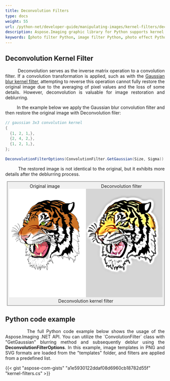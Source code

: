 ```yaml
---
title: Deconvolution Filters
type: docs
weight: 55
url: /python-net/developer-guide/manipulating-images/kernel-filters/deconvolution-filter/
description: Aspose.Imaging graphic library for Python supports kernel filters such Convolution, Deconvolution as well as custom kernels.
keywords: [photo filter Python, image filter Python, photo effect Python, kernel filter, deconvolution filter, kernel matrix, convolution operation, custom kernel filter]
---
```


## Deconvolution Kernel Filter

<p align='justify'>
&nbsp;&nbsp;&nbsp;&nbsp;&nbsp;&nbsp;&nbsp;&nbsp;
Deconvolution serves as the inverse matrix operation to a convolution filter. If a convolution transformation is applied, such as with the <a href="../gaussian-blur-filter/">Gaussian blur kernel filter</a>, attempting to reverse this operation cannot fully restore the original image due to the averaging of pixel values and the loss of some details. However, deconvolution is valuable for image restoration and deblurring.
</p>

<p align='justify'>
&nbsp;&nbsp;&nbsp;&nbsp;&nbsp;&nbsp;&nbsp;&nbsp;
In the example below we apply the Gaussian blur convolution filter and then restore the original image with Deconvolution filer:
</p>

```cs
// gaussian 3x3 convolution kernel
{
  {1, 2, 1,},
  {2, 4, 2,},
  {1, 2, 1,},
};
```

```cs
DeconvolutionFilterOptions(ConvolutionFilter.GetGaussian(Size, Sigma))
```
<p align='justify'>
&nbsp;&nbsp;&nbsp;&nbsp;&nbsp;&nbsp;&nbsp;&nbsp;
The restored image is not identical to the original, but it exhibits more details after the deblurring process.
</p>

<style>
   .frame {
    border: 2px solid darkgray;
    padding: 5px;
    margin: 10px 0 5px 5px;
    background: #f0f0f0;
    align-items: center;
   }
   .marginauto {
    margin: 10px auto 20px;
    display: block;
   }
   .frame figcaption {
    margin: 0 auto;
    display: flex;
    flex-direction: row;
    justify-content: center;
   }
   .container {
    display: flex;
    flex-direction: row;
    align-items: center;
    justify-content: space-around;
   }
</style>

<figure class="frame">
<div class="container">
    <div>
        <figcaption>Original image</figcaption>
    </div>
    <div>
        <figcaption>Deconvolution filter</figcaption>
    </div>
</div>
<div class="container">
    <div>
        <img src="../template-vector-svg.webp" alt="Original vector image" width="793"/>
    </div>
    <div>
        <img src="./deconvolution-custom-kernel-filter-svg.webp" alt="Deconvolution Gaussian blur kernel filter" width="793"/>
    </div>
</div>
<figcaption>Deconvolution kernel filter</figcaption>
</figure>

## Python code example

<p align='justify'>
&nbsp;&nbsp;&nbsp;&nbsp;&nbsp;&nbsp;&nbsp;&nbsp;
The full Python code example below shows the usage of the Aspose.Imaging .NET API. You can utilize the `ConvolutionFilter` class with "GetGaussian" blurring method and subsequently deblur using the <strong>DeconvolutionFilterOptions</strong>. In this example, image templates in PNG and SVG formats are loaded from the "templates" folder, and filters are applied from a predefined list.
</p>

{{< gist "aspose-com-gists" "a1e5930122ddaf08d6960cb18782d55f" "kernel-filters.cs" >}}
